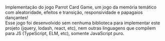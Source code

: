 Implementação do jogo Parrot Card Game, um jogo da memória temático com aleatoridade, efeitos e transição, responsividade e papagaios dançantes! <br>
Esse jogo foi desenvolvido sem nenhuma biblioteca para implementar este projeto (jquery, lodash, react, etc), nem outras linguagens que compilem para JS (TypeScript, ELM, etc), somente JavaScript puro.
